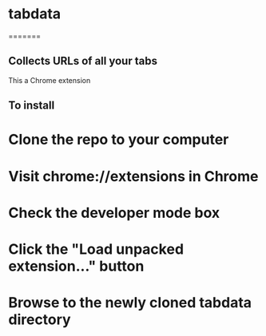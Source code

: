 # tabdata
=======

## Collects URLs of all your tabs

This a Chrome extension

## To install

  # Clone the repo to your computer
  # Visit chrome://extensions in Chrome  
  # Check the developer mode box
  # Click the "Load unpacked extension..." button
  # Browse to the newly cloned tabdata directory
